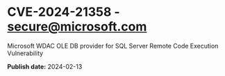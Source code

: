# CVE-2024-21358 - secure@microsoft.com

Microsoft WDAC OLE DB provider for SQL Server Remote Code Execution Vulnerability

**Publish date:** 2024-02-13
